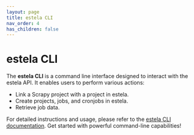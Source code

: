 ```yaml
---
layout: page
title: estela CLI
nav_order: 4
has_children: false
---
```


# estela CLI

The **estela CLI** is a command line interface designed to interact with the estela API. It enables users to perform various actions:

- Link a Scrapy project with a project in estela.
- Create projects, jobs, and cronjobs in estela.
- Retrieve job data.

For detailed instructions and usage, please refer to the [estela CLI documentation](https://estela-cli.bitmaker.la). Get started with powerful command-line capabilities!
